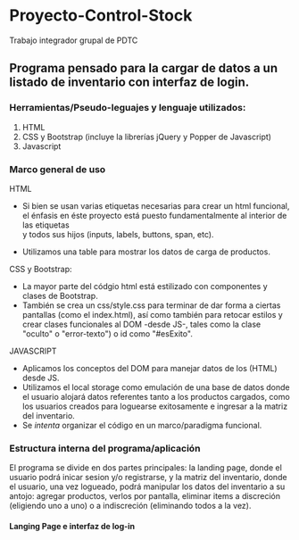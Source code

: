 # Proyecto-Control-Stock
Trabajo integrador grupal de PDTC

## Programa pensado para la **cargar de datos a un listado de inventario con interfaz de login**.

### Herramientas/Pseudo-leguajes y lenguaje utilizados:
1. HTML
2. CSS y Bootstrap (incluye la librerías jQuery y Popper de Javascript)
3. Javascript

### Marco general de uso
HTML
* Si bien se usan varias etiquetas necesarias para crear un html funcional, el énfasis en éste proyecto está puesto fundamentalmente al interior de las etiquetas <form> y todos sus hijos (inputs, labels, buttons, span, etc).
* Utilizamos una table para mostrar los datos de carga de productos.

CSS y Bootstrap:
* La mayor parte del códgio html está estilizado con componentes y clases de Bootstrap.
* También se crea un css/style.css para terminar de dar forma a ciertas pantallas (como el index.html), así como también para retocar estilos y crear clases funcionales al DOM -desde JS-, tales como la clase "oculto" o "error-texto") o id como "#esExito".

JAVASCRIPT
* Aplicamos los conceptos del DOM para manejar datos de los <form>(HTML) desde JS.
* Utilizamos el local storage como emulación de una base de datos donde el usuario alojará datos referentes tanto a los productos cargados, como los usuarios creados para loguearse exitosamente e ingresar a la matriz del inventario.
* Se *intenta* organizar el código en un marco/paradigma funcional. 


### Estructura interna del programa/aplicación
El programa se divide en dos partes principales: la landing page, donde el usuario podrá inicar sesion y/o registrarse, y la matriz del inventario, donde el usuario, una vez logueado, podrá manipular los datos del inventario a su antojo: agregar productos, verlos por pantalla, eliminar items a discreción (eligiendo uno a uno) o a indiscreción (eliminando todos a la vez).

#### Langing Page e interfaz de log-in


